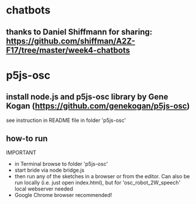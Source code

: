 # chatbots
## thanks to Daniel Shiffmann for sharing: https://github.com/shiffman/A2Z-F17/tree/master/week4-chatbots

# p5js-osc

## install node.js and p5js-osc library by Gene Kogan (https://github.com/genekogan/p5js-osc)
see instruction in README file in folder 'p5js-osc'

## how-to run
IMPORTANT<br>
- in Terminal browse to folder 'p5js-osc'
- start bride via node bridge.js
- then run any of the sketches in a browser or from the editor. Can also be run locally (i.e. just open index.html), but for 'osc_robot_2W_speech' local webserver needed
- Google Chrome browser recommended!